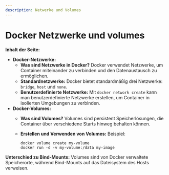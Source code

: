 ```yaml
---
description: Netwerke und Volumes
---
```


# Docker Netzwerke und volumes

**Inhalt der Seite:**

* **Docker-Netzwerke:**
  * **Was sind Netzwerke in Docker?** Docker verwendet Netzwerke, um Container miteinander zu verbinden und den Datenaustausch zu ermöglichen.
  * **Standardnetzwerke:** Docker bietet standardmäßig drei Netzwerke: `bridge`, `host` und `none`.
  * **Benutzerdefinierte Netzwerke:** Mit `docker network create` kann man benutzerdefinierte Netzwerke erstellen, um Container in isolierten Umgebungen zu verbinden.
* **Docker-Volumes:**
  * **Was sind Volumes?** Volumes sind persistent Speicherlösungen, die Container über verschiedene Starts hinweg behalten können.
  *   **Erstellen und Verwenden von Volumes:** Beispiel:

      ```
      docker volume create my-volume
      docker run -d -v my-volume:/data my-image
      ```

**Unterschied zu Bind-Mounts:** Volumes sind von Docker verwaltete Speicherorte, während Bind-Mounts auf das Dateisystem des Hosts verweisen.
